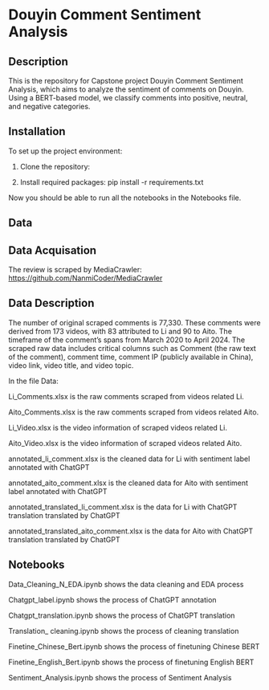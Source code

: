 # Douyin Comment Sentiment Analysis

## Description
This is the repository for Capstone project Douyin Comment Sentiment Analysis, which aims to analyze the sentiment of comments on Douyin. Using a BERT-based model, we classify comments into positive, neutral, and negative categories. 

## Installation
To set up the project environment:

1. Clone the repository:

2. Install required packages:
pip install -r requirements.txt

Now you should be able to run all the notebooks in the Notebooks file.

## Data

## Data Acquisation

The review is scraped by MediaCrawler: https://github.com/NanmiCoder/MediaCrawler

## Data Description 

The number of original scraped comments is 77,330. These comments were derived from 173 videos, with 83 attributed to Li and 90 to Aito. The timeframe of the comment’s spans from March 2020 to April 2024. The scraped raw data includes critical columns such as Comment (the raw text of the comment), comment time, comment IP (publicly available in China), video link, video title, and video topic.

In the file Data:

Li_Comments.xlsx is the raw comments scraped from videos related Li.

Aito_Comments.xlsx is the raw comments scraped from videos related Aito.

Li_Video.xlsx is the video information of scraped videos related Li.

Aito_Video.xlsx is the video information of scraped videos related Aito.

annotated_li_comment.xlsx is the cleaned data for Li with sentiment label annotated with ChatGPT

annotated_aito_comment.xlsx is the cleaned data for Aito with sentiment label annotated with ChatGPT

annotated_translated_li_comment.xlsx is the data for Li with ChatGPT translation translated by ChatGPT

annotated_translated_aito_comment.xlsx is the data for Aito with ChatGPT translation translated by ChatGPT

## Notebooks

Data_Cleaning_N_EDA.ipynb shows the data cleaning and EDA process

Chatgpt_label.ipynb shows the process of ChatGPT annotation 

Chatgpt_translation.ipynb shows the process of ChatGPT translation

Translation_ cleaning.ipynb shows the process of cleaning translation

Finetine_Chinese_Bert.ipynb shows the process of finetuning Chinese BERT

Finetine_English_Bert.ipynb shows the process of finetuning English BERT

Sentiment_Analysis.ipynb shows the process of Sentiment Analysis



